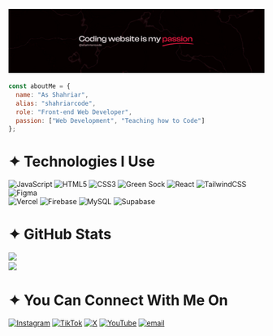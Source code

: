 <!-- Banner -->
<p align="center">
  <img src="/assets/hellobanner.png" alt="banner" />
</p>

<!-- About Me -->

```js
const aboutMe = {
  name: "As Shahriar",
  alias: "shahriarcode",
  role: "Front-end Web Developer",
  passion: ["Web Development", "Teaching how to Code"]
};
```

# ✦ Technologies I Use

![JavaScript](https://img.shields.io/badge/javascript-gray.svg?style=flat&logo=javascript&logoColor=white) ![HTML5](https://img.shields.io/badge/html5-gray.svg?style=flat&logo=html5&logoColor=white) ![CSS3](https://img.shields.io/badge/css3-gray.svg?style=flat&logo=css3&logoColor=white) ![Green Sock](https://img.shields.io/badge/green%20sock-gray?style=flat&logo=greensock&logoColor=white) ![React](https://img.shields.io/badge/react-gray.svg?style=flat&logo=react&logoColor=white) ![TailwindCSS](https://img.shields.io/badge/tailwindcss.svg?style=flat&logo=tailwindcss&logoColor=white) ![Figma](https://img.shields.io/badge/figma-gray.svg?style=flat&logo=figma&logoColor=white) <br>
![Vercel](https://img.shields.io/badge/vercel-gray.svg?style=flat&logo=vercel&logoColor=white) ![Firebase](https://img.shields.io/badge/firebase-gray.svg?style=flat&logo=firebase) ![MySQL](https://img.shields.io/badge/mysql-gray.svg?style=flat&logo=mysql&logoColor=white) ![Supabase](https://img.shields.io/badge/Supabase-gray?style=flat&logo=supabase&logoColor=white)

# ✦ GitHub Stats

![](https://github-readme-stats.vercel.app/api?username=shahriarcode69&theme=graywhite&hide_border=true&include_all_commits=true&count_private=true)<br/>
![](https://nirzak-streak-stats.vercel.app/?user=shahriarcode69&theme=graywhite&hide_border=true)


# ✦ You Can Connect With Me On

[![Instagram](https://img.shields.io/badge/Instagram-gray.svg?logo=Instagram&logoColor=white)](https://instagram.com/shahriarcode) [![TikTok](https://img.shields.io/badge/TikTok-gray.svg?logo=TikTok&logoColor=white)](https://tiktok.com/@shahriarcode) [![X](https://img.shields.io/badge/X-gray.svg?logo=X&logoColor=white)](https://x.com/shahriarcode) [![YouTube](https://img.shields.io/badge/YouTube-gray.svg?logo=YouTube&logoColor=white)](https://youtube.com/@shahriarcode) [![email](https://img.shields.io/badge/Email-gray?logo=gmail&logoColor=white)](mailto:shahriarcode69@gmail.com)
